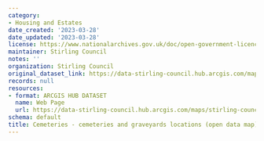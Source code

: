 ```yaml
---
category:
- Housing and Estates
date_created: '2023-03-28'
date_updated: '2023-03-28'
license: https://www.nationalarchives.gov.uk/doc/open-government-licence/version/3/
maintainer: Stirling Council
notes: ''
organization: Stirling Council
original_dataset_link: https://data-stirling-council.hub.arcgis.com/maps/stirling-council::cemeteries-cemeteries-and-graveyards-locations-open-data-map
records: null
resources:
- format: ARCGIS HUB DATASET
  name: Web Page
  url: https://data-stirling-council.hub.arcgis.com/maps/stirling-council::cemeteries-cemeteries-and-graveyards-locations-open-data-map
schema: default
title: Cemeteries - cemeteries and graveyards locations (open data map)
---
```


